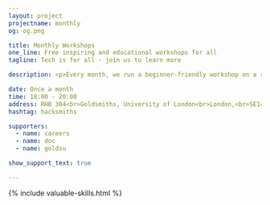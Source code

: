```yaml
---
layout: project
projectname: monthly
og: og.png

title: Monthly Workshops
one_line: Free inspiring and educational workshops for all
tagline: Tech is for all - join us to learn more

description: <p>Every month, we run a beginner-friendly workshop on a range of technical topics which aim to inspire you to build awesome projects. Each one is completely free and open to everyone, with no skill required at all - just bring your laptop.</p><p><b>12 October - Introduction to Web Design.</b> Never written a line of code before and want to learn how to build a website? We'll show you the tips and techniques to build your own portfolio website or blog.</p><p><b>16 November - Better Teamwork with Git.</b> Git provides a whole host of powerful team workflows. It’s useful for any kind of digital files you have - so come and learn the basics!</p><p><b>8 December - Generative Storytelling & Bots.</b> Learn about the semantics of language through building your own generative stories, and publish them through a Twitter bot.</p>

date: Once a month
time: 18:00 - 20:00
address: RHB 304<br>Goldsmiths, University of London<br>London,<br>SE14 6AD
hashtag: hacksmiths

supporters:
  - name: careers
  - name: doc
  - name: goldsu

show_support_text: true

---
```


{% include valuable-skills.html %}
